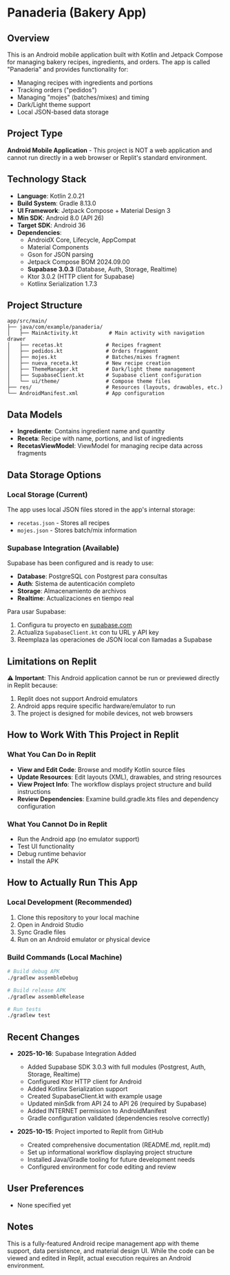 # Panaderia (Bakery App)

## Overview
This is an Android mobile application built with Kotlin and Jetpack Compose for managing bakery recipes, ingredients, and orders. The app is called "Panaderia" and provides functionality for:
- Managing recipes with ingredients and portions
- Tracking orders ("pedidos")
- Managing "mojes" (batches/mixes) and timing
- Dark/Light theme support
- Local JSON-based data storage

## Project Type
**Android Mobile Application** - This project is NOT a web application and cannot run directly in a web browser or Replit's standard environment.

## Technology Stack
- **Language**: Kotlin 2.0.21
- **Build System**: Gradle 8.13.0
- **UI Framework**: Jetpack Compose + Material Design 3
- **Min SDK**: Android 8.0 (API 26)
- **Target SDK**: Android 36
- **Dependencies**:
  - AndroidX Core, Lifecycle, AppCompat
  - Material Components
  - Gson for JSON parsing
  - Jetpack Compose BOM 2024.09.00
  - **Supabase 3.0.3** (Database, Auth, Storage, Realtime)
  - Ktor 3.0.2 (HTTP client for Supabase)
  - Kotlinx Serialization 1.7.3

## Project Structure
```
app/src/main/
├── java/com/example/panaderia/
│   ├── MainActivity.kt          # Main activity with navigation drawer
│   ├── recetas.kt              # Recipes fragment
│   ├── pedidos.kt              # Orders fragment
│   ├── mojes.kt                # Batches/mixes fragment
│   ├── nueva_receta.kt         # New recipe creation
│   ├── ThemeManager.kt         # Dark/light theme management
│   ├── SupabaseClient.kt       # Supabase client configuration
│   └── ui/theme/               # Compose theme files
├── res/                        # Resources (layouts, drawables, etc.)
└── AndroidManifest.xml         # App configuration
```

## Data Models
- **Ingrediente**: Contains ingredient name and quantity
- **Receta**: Recipe with name, portions, and list of ingredients
- **RecetasViewModel**: ViewModel for managing recipe data across fragments

## Data Storage Options

### Local Storage (Current)
The app uses local JSON files stored in the app's internal storage:
- `recetas.json` - Stores all recipes
- `mojes.json` - Stores batch/mix information

### Supabase Integration (Available)
Supabase has been configured and is ready to use:
- **Database**: PostgreSQL con Postgrest para consultas
- **Auth**: Sistema de autenticación completo
- **Storage**: Almacenamiento de archivos
- **Realtime**: Actualizaciones en tiempo real

Para usar Supabase:
1. Configura tu proyecto en [supabase.com](https://supabase.com)
2. Actualiza `SupabaseClient.kt` con tu URL y API key
3. Reemplaza las operaciones de JSON local con llamadas a Supabase

## Limitations on Replit
⚠️ **Important**: This Android application cannot be run or previewed directly in Replit because:
1. Replit does not support Android emulators
2. Android apps require specific hardware/emulator to run
3. The project is designed for mobile devices, not web browsers

## How to Work With This Project in Replit

### What You Can Do in Replit
- **View and Edit Code**: Browse and modify Kotlin source files
- **Update Resources**: Edit layouts (XML), drawables, and string resources
- **View Project Info**: The workflow displays project structure and build instructions
- **Review Dependencies**: Examine build.gradle.kts files and dependency configuration

### What You Cannot Do in Replit
- Run the Android app (no emulator support)
- Test UI functionality
- Debug runtime behavior
- Install the APK

## How to Actually Run This App

### Local Development (Recommended)
1. Clone this repository to your local machine
2. Open in Android Studio
3. Sync Gradle files
4. Run on an Android emulator or physical device

### Build Commands (Local Machine)
```bash
# Build debug APK
./gradlew assembleDebug

# Build release APK  
./gradlew assembleRelease

# Run tests
./gradlew test
```

## Recent Changes
- **2025-10-16**: Supabase Integration Added
  - Added Supabase SDK 3.0.3 with full modules (Postgrest, Auth, Storage, Realtime)
  - Configured Ktor HTTP client for Android
  - Added Kotlinx Serialization support
  - Created SupabaseClient.kt with example usage
  - Updated minSdk from API 24 to API 26 (required by Supabase)
  - Added INTERNET permission to AndroidManifest
  - Gradle configuration validated (dependencies resolve correctly)
  
- **2025-10-15**: Project imported to Replit from GitHub
  - Created comprehensive documentation (README.md, replit.md)
  - Set up informational workflow displaying project structure
  - Installed Java/Gradle tooling for future development needs
  - Configured environment for code editing and review

## User Preferences
- None specified yet

## Notes
This is a fully-featured Android recipe management app with theme support, data persistence, and material design UI. While the code can be viewed and edited in Replit, actual execution requires an Android environment.
